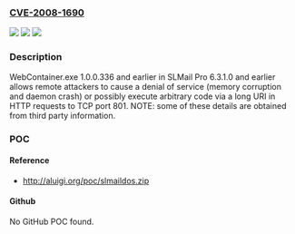 ### [CVE-2008-1690](https://cve.mitre.org/cgi-bin/cvename.cgi?name=CVE-2008-1690)
![](https://img.shields.io/static/v1?label=Product&message=n%2Fa&color=blue)
![](https://img.shields.io/static/v1?label=Version&message=n%2Fa&color=blue)
![](https://img.shields.io/static/v1?label=Vulnerability&message=n%2Fa&color=brighgreen)

### Description

WebContainer.exe 1.0.0.336 and earlier in SLMail Pro 6.3.1.0 and earlier allows remote attackers to cause a denial of service (memory corruption and daemon crash) or possibly execute arbitrary code via a long URI in HTTP requests to TCP port 801.  NOTE: some of these details are obtained from third party information.

### POC

#### Reference
- http://aluigi.org/poc/slmaildos.zip

#### Github
No GitHub POC found.

